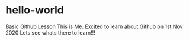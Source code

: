 # hello-world
Basic  Github Lesson
This is Me.
Excited to learn about Github on 1st Nov 2020
Lets see whats there to learn!!!
